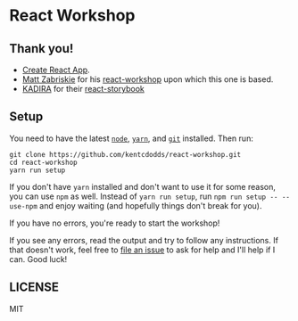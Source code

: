 # React Workshop

## Thank you!

- [Create React App](https://github.com/facebookincubator/create-react-app).
- [Matt Zabriskie](https://github.com/mzabriskie) for his [react-workshop](https://github.com/mzabriskie/react-workshop) upon which this one is based.
- [KADIRA](https://github.com/kadirahq) for their [react-storybook](https://github.com/kadirahq/react-storybook)

## Setup

You need to have the latest [`node`](https://nodejs.org/en/), [`yarn`](https://yarnpkg.com/), and [`git`](https://git-scm.com/) installed.
Then run:

```
git clone https://github.com/kentcdodds/react-workshop.git
cd react-workshop
yarn run setup
```

If you don't have `yarn` installed and don't want to use it for some reason, you can use `npm` as well.
Instead of `yarn run setup`, run `npm run setup -- --use-npm` and enjoy waiting (and hopefully things don't break for you).

If you have no errors, you're ready to start the workshop!

If you see any errors, read the output and try to follow any instructions. If that doesn't work, feel free to
[file an issue](https://github.com/kentcdodds/react-workshop/issues/new) to ask for help and I'll help if I can.
Good luck!

## LICENSE

MIT
